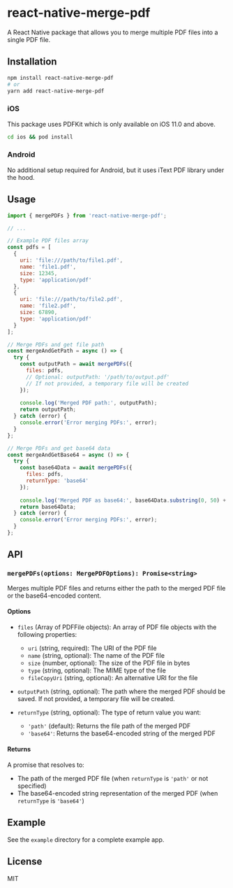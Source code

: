 # react-native-merge-pdf

A React Native package that allows you to merge multiple PDF files into a single PDF file.

## Installation

```sh
npm install react-native-merge-pdf
# or
yarn add react-native-merge-pdf
```

### iOS

This package uses PDFKit which is only available on iOS 11.0 and above.

```sh
cd ios && pod install
```

### Android

No additional setup required for Android, but it uses iText PDF library under the hood.

## Usage

```javascript
import { mergePDFs } from 'react-native-merge-pdf';

// ...

// Example PDF files array
const pdfs = [
  {
    uri: 'file:///path/to/file1.pdf',
    name: 'file1.pdf',
    size: 12345,
    type: 'application/pdf'
  },
  {
    uri: 'file:///path/to/file2.pdf',
    name: 'file2.pdf',
    size: 67890,
    type: 'application/pdf'
  }
];

// Merge PDFs and get file path
const mergeAndGetPath = async () => {
  try {
    const outputPath = await mergePDFs({
      files: pdfs,
      // Optional: outputPath: '/path/to/output.pdf' 
      // If not provided, a temporary file will be created
    });
    
    console.log('Merged PDF path:', outputPath);
    return outputPath;
  } catch (error) {
    console.error('Error merging PDFs:', error);
  }
};

// Merge PDFs and get base64 data
const mergeAndGetBase64 = async () => {
  try {
    const base64Data = await mergePDFs({
      files: pdfs,
      returnType: 'base64'
    });
    
    console.log('Merged PDF as base64:', base64Data.substring(0, 50) + '...');
    return base64Data;
  } catch (error) {
    console.error('Error merging PDFs:', error);
  }
};
```

## API

### `mergePDFs(options: MergePDFOptions): Promise<string>`

Merges multiple PDF files and returns either the path to the merged PDF file or the base64-encoded content.

#### Options

- `files` (Array of PDFFile objects): An array of PDF file objects with the following properties:
  - `uri` (string, required): The URI of the PDF file
  - `name` (string, optional): The name of the PDF file
  - `size` (number, optional): The size of the PDF file in bytes
  - `type` (string, optional): The MIME type of the file
  - `fileCopyUri` (string, optional): An alternative URI for the file

- `outputPath` (string, optional): The path where the merged PDF should be saved. If not provided, a temporary file will be created.

- `returnType` (string, optional): The type of return value you want:
  - `'path'` (default): Returns the file path of the merged PDF
  - `'base64'`: Returns the base64-encoded string of the merged PDF

#### Returns

A promise that resolves to:
- The path of the merged PDF file (when `returnType` is `'path'` or not specified)
- The base64-encoded string representation of the merged PDF (when `returnType` is `'base64'`)

## Example

See the `example` directory for a complete example app.

## License

MIT 
